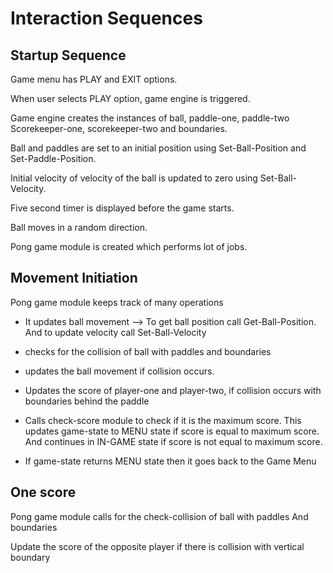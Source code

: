 # Interaction Sequences

## Startup Sequence

Game menu has PLAY and EXIT options.

When user selects PLAY option, game engine is triggered.

Game engine creates the instances of ball, paddle-one, paddle-two
Scorekeeper-one, scorekeeper-two and boundaries.

Ball and paddles are set to an initial position using Set-Ball-Position and Set-Paddle-Position.

Initial velocity of velocity of the ball is updated to zero using Set-Ball-Velocity.

Five second timer is displayed before the game starts.

Ball moves in a random direction.

Pong game module is created which performs lot of jobs.

## Movement Initiation

Pong game module keeps track of many operations

- It updates ball movement --> To get ball position call Get-Ball-Position.
And to update velocity call Set-Ball-Velocity

- checks for the collision of ball with paddles and boundaries

- updates the ball movement if collision occurs.

- Updates the score of player-one and player-two,
if collision occurs with boundaries behind the paddle

- Calls check-score module to check if it is the maximum score.
  This updates game-state to MENU state if score is equal to maximum score.
  And continues in IN-GAME state if score is not equal to maximum score.
  
- If game-state returns MENU state then it goes back to the Game Menu

## One score

Pong game module calls for the check-collision of ball with paddles
And boundaries

Update the score of the opposite player if there is collision with vertical boundary
